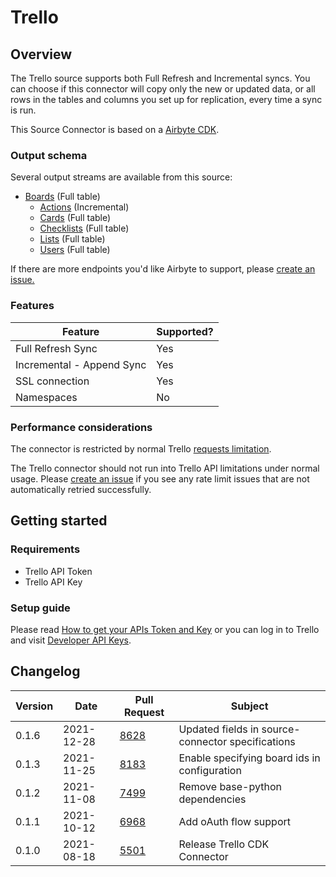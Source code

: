 # Trello

## Overview

The Trello source supports both Full Refresh and Incremental syncs. You can choose if this connector will copy only the new or updated data, or all rows in the tables and columns you set up for replication, every time a sync is run.

This Source Connector is based on a [Airbyte CDK](https://docs.airbyte.io/connector-development/cdk-python).

### Output schema

Several output streams are available from this source:

* [Boards](https://developers.intercom.com/intercom-api-reference/reference#list-attached-segments-1) (Full table)
  * [Actions](https://developer.atlassian.com/cloud/trello/rest/api-group-boards/#api-boards-boardid-actions-get) (Incremental)
  * [Cards](https://developer.atlassian.com/cloud/trello/rest/api-group-boards/#api-boards-id-cards-get) (Full table)
  * [Checklists](https://developer.atlassian.com/cloud/trello/rest/api-group-boards/#api-boards-id-checklists-get) (Full table)
  * [Lists](https://developer.atlassian.com/cloud/trello/rest/api-group-boards/#api-boards-id-lists-get) (Full table)
  * [Users](https://developer.atlassian.com/cloud/trello/rest/api-group-boards/#api-boards-id-members-get) (Full table)

If there are more endpoints you'd like Airbyte to support, please [create an issue.](https://github.com/airbytehq/airbyte/issues/new/choose)

### Features

| Feature                   | Supported? |
| ------------------------- | ---------- |
| Full Refresh Sync         | Yes        |
| Incremental - Append Sync | Yes        |
| SSL connection            | Yes        |
| Namespaces                | No         |

### Performance considerations

The connector is restricted by normal Trello [requests limitation](https://developer.atlassian.com/cloud/trello/guides/rest-api/rate-limits/).

The Trello connector should not run into Trello API limitations under normal usage. Please [create an issue](https://github.com/airbytehq/airbyte/issues) if you see any rate limit issues that are not automatically retried successfully.

## Getting started

### Requirements

* Trello API Token
* Trello API Key

### Setup guide

Please read [How to get your APIs Token and Key](https://developer.atlassian.com/cloud/trello/guides/rest-api/authorization/#using-basic-oauth) or you can log in to Trello and visit [Developer API Keys](https://trello.com/app-key/).

## Changelog

| Version | Date       | Pull Request                                           | Subject                                           |
| ------- | ---------- | ------------------------------------------------------ | ------------------------------------------------- |
| 0.1.6   | 2021-12-28 | [8628](https://github.com/airbytehq/airbyte/pull/8628) | Updated fields in source-connector specifications |
| 0.1.3   | 2021-11-25 | [8183](https://github.com/airbytehq/airbyte/pull/8183) | Enable specifying board ids in configuration      |
| 0.1.2   | 2021-11-08 | [7499](https://github.com/airbytehq/airbyte/pull/7499) | Remove base-python dependencies                   |
| 0.1.1   | 2021-10-12 | [6968](https://github.com/airbytehq/airbyte/pull/6968) | Add oAuth flow support                            |
| 0.1.0   | 2021-08-18 | [5501](https://github.com/airbytehq/airbyte/pull/5501) | Release Trello CDK Connector                      |
